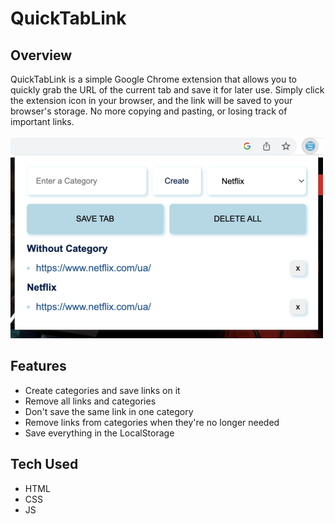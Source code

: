 # **QuickTabLink**

## **Overview**

QuickTabLink is a simple Google Chrome extension that allows you to quickly grab the URL of the current tab and save it for later use. Simply click the extension icon in your browser, and the link will be saved to your browser's storage. No more copying and pasting, or losing track of important links.

![](./screenshot.png)

## **Features**

- Create categories and save links on it
- Remove all links and categories
- Don't save the same link in one category
- Remove links from categories when they're no longer needed
- Save everything in the LocalStorage

## **Tech Used**

-	HTML
-	CSS
-	JS

